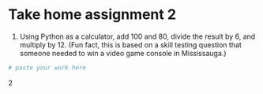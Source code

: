 # Take home assignment 2

1. Using Python as a calculator, add 100 and 80, divide the result by 6, and multiply by 12.  (Fun fact, this is based on a skill testing question that someone needed to win a video game console in Mississauga.)
```python
# paste your work here

```

2
